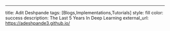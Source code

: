 ---
title: Adit Deshpande
tags: [Blogs,Implementations,Tutorials]
style: fill
color: success
description: The Last 5 Years In Deep Learning
external_url: https://adeshpande3.github.io/
